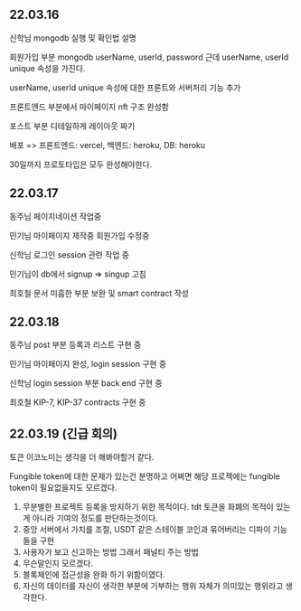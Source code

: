 ## 22.03.16

신학님 mongodb 실행 및 확인법 설명

회원가입 부분 mongodb userName, userId, password 근데 userName, userId unique 속성을 가진다.

userName, userId unique 속성에 대한 프론트와 서버처리 기능 추가

프론트엔드 부분에서 마이페이지 nft 구조 완성함

포스트 부분 디테일하게 레이아웃 짜기

배포 => 프론트엔드: vercel, 백엔드: heroku, DB: heroku

30일까지 프로토타입은 모두 완성해야한다.

## 22.03.17

동주님 페이지네이션 작업중

민기님 마이페이지 제작중 회원가입 수정중

신학님 로그인 session 관련 작업 중

민기님이 db에서 signup => singup 고침

최호철 문서 미흡한 부분 보완 및 smart contract 작성

## 22.03.18

동주님 post 부분 등록과 리스트 구현 중

민기님 마이페이지 완성, login session 구현 중

신학님 login session 부분 back end 구현 중

최호철 KIP-7, KIP-37 contracts 구현 중

## 22.03.19 (긴급 회의)

토큰 이코노미는 생각을 더 해봐야할거 같다.

Fungible token에 대한 문제가 있는건 분명하고 어쩌면 해당 프로젝에는 fungible token이 필요없을지도 모르겠다.

1. 무분별한 프로젝트 등록을 방지하기 위한 목적이다. tdt 토큰을 화폐의 목적이 있는게 아니라 기여의 정도를 판단하는것이다.
2. 중앙 서버에서 가치를 조절, USDT 같은 스테이블 코인과 묶어버리는 디파이 기능들을 구현
3. 사용자가 보고 신고하는 방법 그래서 패널티 주는 방법
4. 무슨말인지 모르겠다.
5. 블록체인에 접근성을 완화 하기 위함이였다.
6. 자신의 데이터를 자신이 생각한 부분에 기부하는 행위 자체가 의미있는 행위라고 생각한다.
